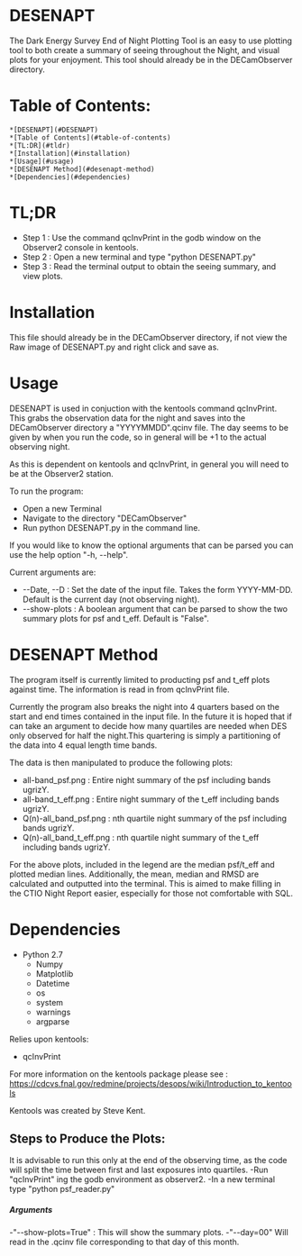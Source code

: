 DESENAPT
=======
The Dark Energy Survey End of Night Plotting Tool is an easy to use plotting tool to both create a summary of seeing throughout the Night, and visual plots for your enjoyment. This tool should already be in the DECamObserver directory.


Table of Contents:
==================
	*[DESENAPT](#DESENAPT)
	*[Table of Contents](#table-of-contents)
	*[TL:DR](#tldr)
	*[Installation](#installation)
	*[Usage](#usage)
	*[DESENAPT Method](#desenapt-method)
	*[Dependencies](#dependencies)

TL;DR
=====

* Step 1 : Use the command qcInvPrint in the godb window on the Observer2 console in kentools.
* Step 2 : Open a new terminal and type "python DESENAPT.py"
* Step 3 : Read the terminal output to obtain the seeing summary, and view plots.

Installation
=============
This file should already be in the DECamObserver directory, if not view the Raw image of DESENAPT.py and right click and save as. 

Usage
======

DESENAPT is used in conjuction with the kentools command qcInvPrint. This grabs the observation data for the night and saves into the DECamObserver directory a "YYYYMMDD".qcinv file. The day seems to be given by when you run the code, so in general will be +1 to the actual observing night.

As this is dependent on kentools and qcInvPrint, in general you will need to be at the Observer2 station.

To run the program:

* Open a new Terminal
* Navigate to the directory "DECamObserver"
* Run python DESENAPT.py in the command line.

If you would like to know the optional arguments that can be parsed you can use the help option "-h, --help".

Current arguments are:

* --Date, --D : Set the date of the input file. Takes the form YYYY-MM-DD. Default is the current day (not observing night).
* --show-plots : A boolean argument that can be parsed to show the two summary plots for psf and t_eff. Default is "False".

DESENAPT Method
===============
The program itself is currently limited to producting psf and t_eff plots against time. The information is read in from qcInvPrint file.

Currently the program also breaks the night into 4 quarters based on the start and end times contained in the input file. In the future it is hoped that if can take an argument to decide how many quartiles are needed when DES only observed for half the night.This quartering is simply a partitioning of the data into 4 equal length time bands.

The data is then manipulated to produce the following plots:

* all-band_psf.png : Entire night summary of the psf including bands ugrizY.
* all-band_t_eff.png : Entire night summary of the t_eff including bands ugrizY.
* Q(n)-all_band_psf.png : nth quartile night summary of the psf including bands ugrizY.
* Q(n)-all_band_t_eff.png : nth quartile night summary of the t_eff including bands ugrizY.

For the above plots, included in the legend are the median psf/t_eff and plotted median lines.
Additionally, the mean, median and RMSD are calculated and outputted into the terminal. This is aimed to make filling in the CTIO Night Report easier, especially for those not comfortable with SQL.

Dependencies
============

* Python 2.7
	* Numpy
	* Matplotlib
	* Datetime
	* os
	* system
	* warnings
	* argparse

Relies upon kentools:
* qcInvPrint

For more information on the kentools package please see : https://cdcvs.fnal.gov/redmine/projects/desops/wiki/Introduction_to_kentools

Kentools was created by Steve Kent.







## Steps to Produce the Plots:
It is advisable to run this only at the end of the observing time, as the code will split the time between first and last exposures into quartiles.
-Run "qcInvPrint" ing the godb environment as observer2.
-In a new terminal type "python psf_reader.py"

##### Arguments

-"--show-plots=True" : This will show the summary plots.
-"--day=00" Will read in the .qcinv file corresponding to that day of this month.



